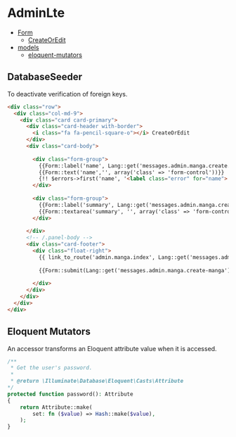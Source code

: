 # AdminLte

- [Form](#form)
  - [CreateOrEdit](#createoredit)
- [models](#models)
  - [eloquent-mutators](#eloquent-mutators)

<a name="form"></a>
<a name="createoredit"></a>
## DatabaseSeeder

To deactivate verification of foreign keys.

```html
<div class="row">
  <div class="col-md-9">
    <div class="card card-primary">
      <div class="card-header with-border">
        <i class="fa fa-pencil-square-o"></i> CreateOrEdit
      </div>
      <div class="card-body">
        
        <div class="form-group">
          {{Form::label('name', Lang::get('messages.admin.manga.create.manga-name'))}}
          {{Form::text('name','', array('class' => 'form-control'))}}
          {!! $errors->first('name', '<label class="error" for="name">:message</label>') !!}
        </div>
        
        <div class="form-group">
          {{Form::label('summary', Lang::get('messages.admin.manga.create.summary'))}}
          {{Form::textarea('summary', '', array('class' => 'form-control', 'rows' => '5'))}}
        </div>
        
      </div>
      <!-- /.panel-body -->
      <div class="card-footer">
        <div class="float-right">
          {{ link_to_route('admin.manga.index', Lang::get('messages.admin.manga.back'), [], array('class' => 'btn btn-default btn-xs')) }}
          
          {{Form::submit(Lang::get('messages.admin.manga.create-manga'), array('class' => 'btn btn-primary btn-xs'))}}
          
        </div>
      </div>
    </div>
  </div>
</div>
```

<a name="models"></a>
<a name="eloquent-mutators"></a>
## Eloquent Mutators

An accessor transforms an Eloquent attribute value when it is accessed.

```php
/**
 * Get the user's password.
 *
 * @return \Illuminate\Database\Eloquent\Casts\Attribute
*/
protected function password(): Attribute
{
    return Attribute::make(
        set: fn ($value) => Hash::make($value),
    );
}
```


